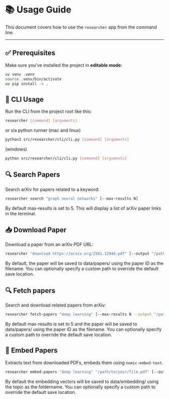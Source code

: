 # 📚 Usage Guide

This document covers how to use the `researcher` app from the command line.

---

## ✅ Prerequisites

Make sure you've installed the project in **editable mode**:

```bash
uv venv .venv
source .venv/bin/activate
uv pip install -e .
```

## 🚀 CLI Usage

Run the CLI from the project root like this:

```bash
researcher [command] [arguments]
```

or via python runner (mac and linux)

```bash
python3 src/researcher/cli/cli.py [command] [arguments]
```

(windows)

```bash
python src/researcher/cli/cli.py [command] [arguments]
```

## 🔍 Search Papers

Search arXiv for papers related to a keyword:

```bash
researcher search "graph neural networks" [--max-results N]
```

By default max-results is set to 5.
This will display a list of arXiv paper links in the terminal.

## 📥 Download Paper

Download a paper from an arXiv PDF URL:

```bash
researcher "download https://arxiv.org/2501.12948.pdf" [--output "/path/to/save/file.pdf"]
```

By default, the paper will be saved to data/papers/ using the paper ID as the filename.
You can optionally specify a custom path to override the default save location.

## 🔍 Fetch papers

Search and download related papers from arXiv:

```bash
researcher fetch-papers "deep learning" [--max-results N --output "/path/to/save/file.pdf"]
```

By default max-results is set to 5 and the paper will be saved to data/papers/ using the paper ID as the filename.
You can optionally specify a custom path to override the default save location.

## 🧠 Embed Papers

Extracts text from downloaded PDFs, embeds them using `nomic-embed-text`.

```bash
researcher embed-papers "deep learning" "/path/to/your/file.pdf" [--output "/path/to/save/file"]
```

By default the embedding vectors will be saved to data/embedding/ using the topic as the foldername.
You can optionally specify a custom path to override the default save location.
